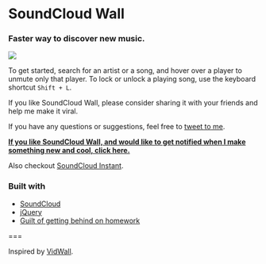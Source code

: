 SoundCloud Wall
=========

### Faster way to discover new music.

![](http://i.imgur.com/VzHhrjq.png?1)

To get started, search for an artist or a song, and hover over a player to unmute only that player. To lock or unlock a playing song, use the keyboard shortcut `Shift + L`.


If you like SoundCloud Wall, please consider sharing it with your friends and help me make it viral.

If you have any questions or suggestions, feel free to [tweet to me](http://twitter.com/TheKaranGoel).

**[If you like SoundCloud Wall, and would like to get notified when I make something new and cool, click here.](http://eepurl.com/SRIPT)**

Also checkout [SoundCloud Instant](http://karan.github.io/scInstant/).

### Built with

- [SoundCloud](http://developers.soundcloud.com/)
- [jQuery](http://jquery.com/)
- [Guilt of getting behind on homework](http://i.imgur.com/od4V9TS.gif)

===

Inspired by [VidWall](https://github.com/grant/vidwall).
